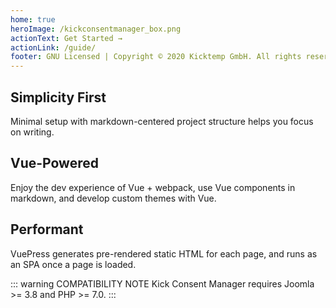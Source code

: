 ```yaml
---
home: true
heroImage: /kickconsentmanager_box.png
actionText: Get Started →
actionLink: /guide/
footer: GNU Licensed | Copyright © 2020 Kicktemp GmbH. All rights reserved.
---
```


<div class="features">
  <div class="feature">
    <h2>Simplicity First</h2>
    <p>Minimal setup with markdown-centered project structure helps you focus on writing.</p>
  </div>
  <div class="feature">
    <h2>Vue-Powered</h2>
    <p>Enjoy the dev experience of Vue + webpack, use Vue components in markdown, and develop custom themes with Vue.</p>
  </div>
  <div class="feature">
    <h2>Performant</h2>
    <p>VuePress generates pre-rendered static HTML for each page, and runs as an SPA once a page is loaded.</p>
  </div>
</div>

::: warning COMPATIBILITY NOTE
Kick Consent Manager requires Joomla >= 3.8 and PHP >= 7.0.
:::
